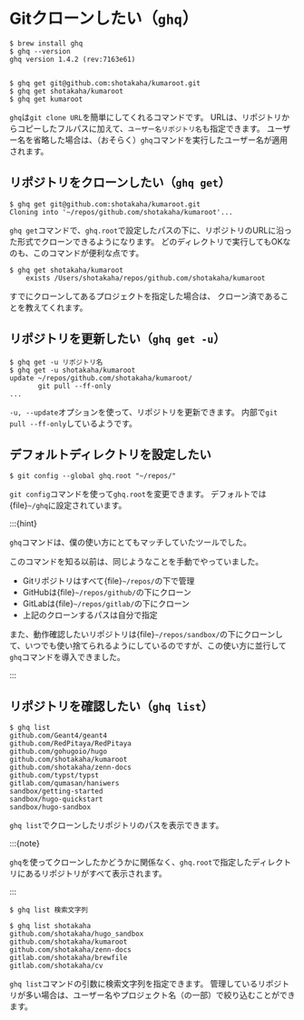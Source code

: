 # Gitクローンしたい（``ghq``）

```console
$ brew install ghq
$ ghq --version
ghq version 1.4.2 (rev:7163e61)


$ ghq get git@github.com:shotakaha/kumaroot.git
$ ghq get shotakaha/kumaroot
$ ghq get kumaroot

```

``ghq``は``git clone URL``を簡単にしてくれるコマンドです。
URLは、リポジトリからコピーしたフルパスに加えて、`ユーザー名リポジトリ名`も指定できます。
ユーザー名を省略した場合は、（おそらく）`ghq`コマンドを実行したユーザー名が適用されます。

## リポジトリをクローンしたい（``ghq get``）

```console
$ ghq get git@github.com:shotakaha/kumaroot.git
Cloning into '~/repos/github.com/shotakaha/kumaroot'...
```

``ghq get``コマンドで、``ghq.root``で設定したパスの下に、リポジトリのURLに沿った形式でクローンできるようになります。
どのディレクトリで実行してもOKなのも、このコマンドが便利な点です。

```console
$ ghq get shotakaha/kumaroot
    exists /Users/shotakaha/repos/github.com/shotakaha/kumaroot
```

すでにクローンしてあるプロジェクトを指定した場合は、
クローン済であることを教えてくれます。

## リポジトリを更新したい（``ghq get -u``）

```console
$ ghq get -u リポジトリ名
$ ghq get -u shotakaha/kumaroot
update ~/repos/github.com/shotakaha/kumaroot/
       git pull --ff-only
...
```

``-u, --update``オプションを使って、リポジトリを更新できます。
内部で``git pull --ff-only``しているようです。

## デフォルトディレクトリを設定したい

```console
$ git config --global ghq.root "~/repos/"
```

``git config``コマンドを使って``ghq.root``を変更できます。
デフォルトでは{file}`~/ghq`に設定されています。

:::{hint}

``ghq``コマンドは、僕の使い方にとてもマッチしていたツールでした。

このコマンドを知る以前は、同じようなことを手動でやっていました。

- Gitリポジトリはすべて{file}`~/repos/`の下で管理
- GitHubは{file}`~/repos/github/`の下にクローン
- GitLabは{file}`~/repos/gitlab/`の下にクローン
- 上記のクローンするパスは自分で指定

また、動作確認したいリポジトリは{file}`~/repos/sandbox/`の下にクローンして、いつでも使い捨てられるようにしているのですが、この使い方に並行して``ghq``コマンドを導入できました。

:::


## リポジトリを確認したい（``ghq list``）

```console
$ ghq list
github.com/Geant4/geant4
github.com/RedPitaya/RedPitaya
github.com/gohugoio/hugo
github.com/shotakaha/kumaroot
github.com/shotakaha/zenn-docs
github.com/typst/typst
gitlab.com/qumasan/haniwers
sandbox/getting-started
sandbox/hugo-quickstart
sandbox/hugo-sandbox
```

``ghq list``でクローンしたリポジトリのパスを表示できます。

:::{note}

``ghq``を使ってクローンしたかどうかに関係なく、``ghq.root``で指定したディレクトリにあるリポジトリがすべて表示されます。

:::

```console
$ ghq list 検索文字列

$ ghq list shotakaha
github.com/shotakaha/hugo_sandbox
github.com/shotakaha/kumaroot
github.com/shotakaha/zenn-docs
gitlab.com/shotakaha/brewfile
gitlab.com/shotakaha/cv
```

``ghq list``コマンドの引数に検索文字列を指定できます。
管理しているリポジトリが多い場合は、ユーザー名やプロジェクト名（の一部）で絞り込むことができます。

